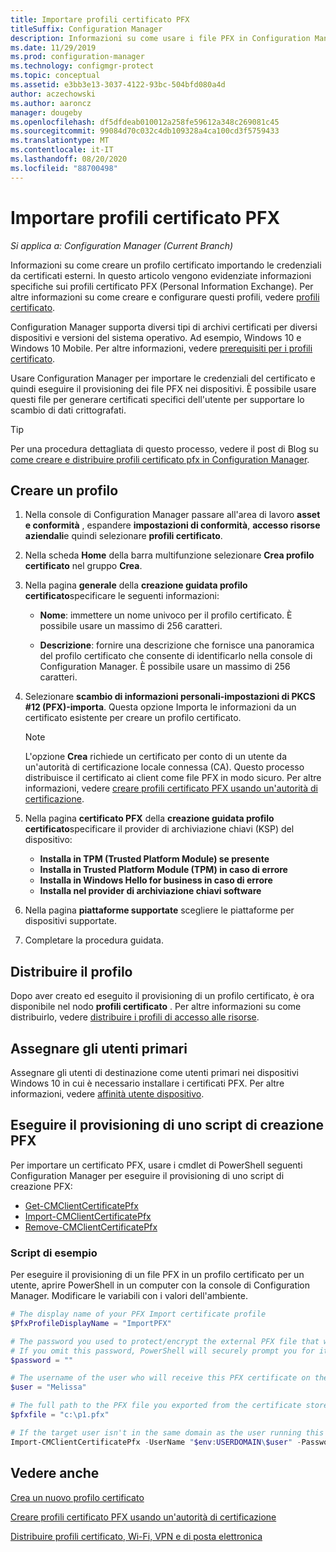 ```yaml
---
title: Importare profili certificato PFX
titleSuffix: Configuration Manager
description: Informazioni su come usare i file PFX in Configuration Manager per generare certificati specifici dell'utente che supportano lo scambio di dati crittografati.
ms.date: 11/29/2019
ms.prod: configuration-manager
ms.technology: configmgr-protect
ms.topic: conceptual
ms.assetid: e3bb3e13-3037-4122-93bc-504bfd080a4d
author: aczechowski
ms.author: aaroncz
manager: dougeby
ms.openlocfilehash: df5dfdeab010012a258fe59612a348c269081c45
ms.sourcegitcommit: 99084d70c032c4db109328a4ca100cd3f5759433
ms.translationtype: MT
ms.contentlocale: it-IT
ms.lasthandoff: 08/20/2020
ms.locfileid: "88700498"
---
```

# <a name="import-pfx-certificate-profiles"></a>Importare profili certificato PFX

*Si applica a: Configuration Manager (Current Branch)*

Informazioni su come creare un profilo certificato importando le credenziali da certificati esterni. In questo articolo vengono evidenziate informazioni specifiche sui profili certificato PFX (Personal Information Exchange). Per altre informazioni su come creare e configurare questi profili, vedere [profili certificato](../../protect/deploy-use/introduction-to-certificate-profiles.md).

Configuration Manager supporta diversi tipi di archivi certificati per diversi dispositivi e versioni del sistema operativo. Ad esempio, Windows 10 e Windows 10 Mobile. Per altre informazioni, vedere [prerequisiti per i profili certificato](../../protect/plan-design/prerequisites-for-certificate-profiles.md).

Usare Configuration Manager per importare le credenziali del certificato e quindi eseguire il provisioning dei file PFX nei dispositivi. È possibile usare questi file per generare certificati specifici dell'utente per supportare lo scambio di dati crittografati.

> [!TIP]  
> Per una procedura dettagliata di questo processo, vedere il post di Blog su [come creare e distribuire profili certificato pfx in Configuration Manager](/archive/blogs/karanrustagi/how-to-create-and-deploy-pfx-certificate-profiles-in-configuration-manager).  

## <a name="create-a-profile"></a>Creare un profilo

1. Nella console di Configuration Manager passare all'area di lavoro **asset e conformità** , espandere **impostazioni di conformità**, **accesso risorse aziendali**e quindi selezionare **profili certificato**.

1. Nella scheda **Home** della barra multifunzione selezionare **Crea profilo certificato** nel gruppo **Crea**.

1. Nella pagina **generale** della **creazione guidata profilo certificato**specificare le seguenti informazioni:  

    - **Nome**: immettere un nome univoco per il profilo certificato. È possibile usare un massimo di 256 caratteri.  

    - **Descrizione**: fornire una descrizione che fornisce una panoramica del profilo certificato che consente di identificarlo nella console di Configuration Manager. È possibile usare un massimo di 256 caratteri.  

1. Selezionare **scambio di informazioni personali-impostazioni di PKCS #12 (PFX)-importa**. Questa opzione Importa le informazioni da un certificato esistente per creare un profilo certificato.

    > [!NOTE]
    > L'opzione **Crea** richiede un certificato per conto di un utente da un'autorità di certificazione locale connessa (CA). Questo processo distribuisce il certificato ai client come file PFX in modo sicuro. Per altre informazioni, vedere [creare profili certificato PFX usando un'autorità di certificazione](create-pfx-certificate-profiles.md).

1. Nella pagina **certificato PFX** della **creazione guidata profilo certificato**specificare il provider di archiviazione chiavi (KSP) del dispositivo:

    - **Installa in TPM (Trusted Platform Module) se presente**  
    - **Installa in Trusted Platform Module (TPM) in caso di errore**
    - **Installa in Windows Hello for business in caso di errore**
    - **Installa nel provider di archiviazione chiavi software**

1. Nella pagina **piattaforme supportate** scegliere le piattaforme per dispositivi supportate.

1. Completare la procedura guidata.

## <a name="deploy-the-profile"></a>Distribuire il profilo

Dopo aver creato ed eseguito il provisioning di un profilo certificato, è ora disponibile nel nodo **profili certificato** . Per altre informazioni su come distribuirlo, vedere [distribuire i profili di accesso alle risorse](../../protect/deploy-use/deploy-wifi-vpn-email-cert-profiles.md).

## <a name="assign-primary-users"></a>Assegnare gli utenti primari

Assegnare gli utenti di destinazione come utenti primari nei dispositivi Windows 10 in cui è necessario installare i certificati PFX. Per altre informazioni, vedere [affinità utente dispositivo](../../apps/deploy-use/link-users-and-devices-with-user-device-affinity.md).

## <a name="provision-a-create-pfx-script"></a>Eseguire il provisioning di uno script di creazione PFX

Per importare un certificato PFX, usare i cmdlet di PowerShell seguenti Configuration Manager per eseguire il provisioning di uno script di creazione PFX:

- [Get-CMClientCertificatePfx](/powershell/module/configurationmanager/get-cmclientcertificatepfx?view=sccm-ps)
- [Import-CMClientCertificatePfx](/powershell/module/configurationmanager/import-cmclientcertificatepfx?view=sccm-ps)
- [Remove-CMClientCertificatePfx](/powershell/module/configurationmanager/remove-cmclientcertificatepfx?view=sccm-ps)

### <a name="example-script"></a>Script di esempio

Per eseguire il provisioning di un file PFX in un profilo certificato per un utente, aprire PowerShell in un computer con la console di Configuration Manager. Modificare le variabili con i valori dell'ambiente.

``` PowerShell
# The display name of your PFX Import certificate profile
$PfxProfileDisplayName = "ImportPFX"

# The password you used to protect/encrypt the external PFX file that was created/exported from your certificate storage provider
# If you omit this password, PowerShell will securely prompt you for it. You can specify it as a parameter for process automation.
$password = ""

# The username of the user who will receive this PFX certificate on their device
$user = "Melissa"

# The full path to the PFX file you exported from the certificate store
$pfxfile = "c:\p1.pfx"

# If the target user isn't in the same domain as the user running this script, specify a different domain
Import-CMClientCertificatePfx -UserName "$env:USERDOMAIN\$user" -Password (ConvertTo-SecureString -String $password -AsPlainText -Force) -CertificateProfilePfx (Get-CMCertificateProfilePfx -Fast -Name $PfxProfileDisplayName) -Path $pfxfile
```

## <a name="see-also"></a>Vedere anche

[Crea un nuovo profilo certificato](../../protect/deploy-use/create-certificate-profiles.md)

[Creare profili certificato PFX usando un'autorità di certificazione](create-pfx-certificate-profiles.md)

[Distribuire profili certificato, Wi-Fi, VPN e di posta elettronica](../../protect/deploy-use/deploy-wifi-vpn-email-cert-profiles.md)